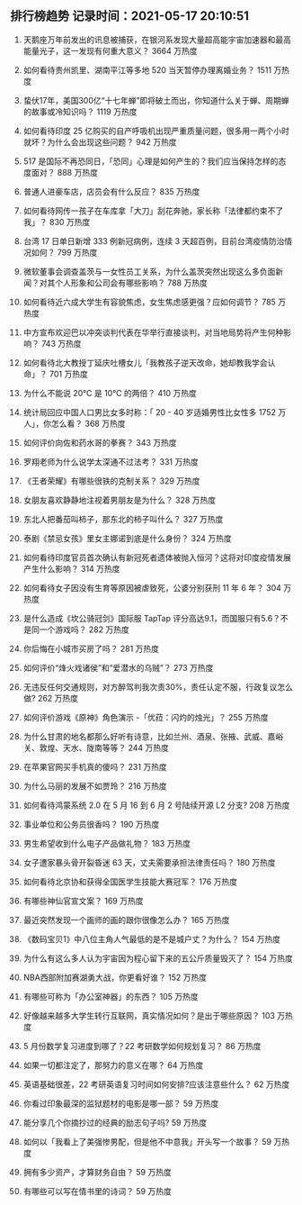 
## 排行榜趋势 记录时间：2021-05-17 20:10:51
  
  1. 天鹅座万年前发出的讯息被捕获，在银河系发现大量超高能宇宙加速器和最高能量光子，这一发现有何重大意义？ 3664 万热度
    
  2. 如何看待贵州凯里、湖南平江等多地 520 当天暂停办理离婚业务？ 1511 万热度
    
  3. 蛰伏17年，美国300亿“十七年蝉”即将破土而出，你知道什么关于蝉、周期蝉的故事或冷知识吗？ 1119 万热度
    
  4. 如何看待印度 25 亿购买的自产呼吸机出现严重质量问题，很多用一两个小时就坏？为什么会出现这些问题？ 942 万热度
    
  5. 517 是国际不再恐同日，「恐同」心理是如何产生的？我们应当保持怎样的态度面对？ 888 万热度
    
  6. 普通人进豪车店，店员会有什么反应？ 835 万热度
    
  7. 如何看待网传一孩子在车库拿「大刀」刮花奔驰，家长称「法律都约束不了我」？ 830 万热度
    
  8. 台湾 17 日单日新增 333 例新冠病例，连续 3 天超百例，目前台湾疫情防治情况如何？ 799 万热度
    
  9. 微软董事会调查盖茨与一女性员工关系，为什么盖茨突然出现这么多负面新闻？对其个人形象和公司会有哪些影响？ 788 万热度
    
  10. 如何看待近六成大学生有容貌焦虑，女生焦虑感更强？应如何调节？ 785 万热度
    
  11. 中方宣布欢迎巴以冲突谈判代表在华举行直接谈判，对当地局势将产生何种影响？ 743 万热度
    
  12. 如何看待北大教授丁延庆吐槽女儿「我教孩子逆天改命，她却教我学会认命」？ 701 万热度
    
  13. 为什么不能说 20℃ 是 10℃ 的两倍？ 410 万热度
    
  14. 统计局回应中国人口男比女多时称：「 20 - 40 岁适婚男性比女性多 1752 万人」，你怎么看？ 368 万热度
    
  15. 如何评价向佐和药水哥的拳赛？ 343 万热度
    
  16. 罗翔老师为什么说学太深通不过法考？ 331 万热度
    
  17. 《王者荣耀》有哪些很铁的克制关系？ 329 万热度
    
  18. 女朋友喜欢静静地注视着男朋友是为什么？ 328 万热度
    
  19. 东北人把番茄叫柿子，那东北的柿子叫什么？ 327 万热度
    
  20. 泰剧《禁忌女孩》里女主娜诺到底是什么身份？ 324 万热度
    
  21. 如何看待印度官员首次确认有新冠死者遗体被抛入恒河？这将对印度疫情发展产生什么影响？ 314 万热度
    
  22. 如何看待女子因没有生育等原因被虐致死，公婆分别获刑 11 年 6 年？ 304 万热度
    
  23. 是什么造成《坎公骑冠剑》国际服 TapTap 评分高达9.1，而国服只有5.6？不是同一个游戏吗？ 282 万热度
    
  24. 你后悔在小城市买房了吗？ 281 万热度
    
  25. 如何评价“烽火戏诸侯”和“爱潜水的乌贼”？ 273 万热度
    
  26. 无违反任何交通规则，对方醉驾判我次责30%，责任认定不服，行政复议怎么做? 262 万热度
    
  27. 如何评价游戏《原神》角色演示 -「优菈：闪灼的烛光」？ 255 万热度
    
  28. 为什么甘肃的地名都那么好听有诗意，比如兰州、酒泉、张掖、武威、嘉峪关、敦煌、天水、陇南等等？ 244 万热度
    
  29. 在苹果官网买手机真的傻吗？ 231 万热度
    
  30. 为什么马丽的发展不如贾玲？ 216 万热度
    
  31. 如何看待鸿蒙系统 2.0 在 5 月 16 到 6 月 2 号陆续开源 L2 分支? 208 万热度
    
  32. 事业单位和公务员很香吗？ 190 万热度
    
  33. 男生希望收到什么电子产品做礼物？ 183 万热度
    
  34. 女子遭家暴头骨开裂昏迷 63 天，丈夫需要承担法律责任吗？ 180 万热度
    
  35. 如何看待北京协和获得全国医学生技能大赛冠军？ 176 万热度
    
  36. 有哪些神仙官宣文案？ 169 万热度
    
  37. 最近突然发现一个画师的画的跟你很像怎么办？ 165 万热度
    
  38. 《数码宝贝1》中八位主角人气最低的是不是城户丈？为什么？ 154 万热度
    
  39. 为什么有这么多人认为宇宙因为程心留下来的五公斤质量毁灭了？ 154 万热度
    
  40. NBA西部附加赛湖勇大战，你更看好谁？ 152 万热度
    
  41. 有哪些可称为「办公室神器」的东西？ 105 万热度
    
  42. 好像越来越多大学生转行互联网，真实情况如何？是出于哪些原因？ 103 万热度
    
  43. 5 月份数学复习进度到哪了？22 考研数学如何规划复习？ 86 万热度
    
  44. 如果一切都注定了，那努力的意义在哪？ 64 万热度
    
  45. 英语基础很差，22 考研英语复习时间如何安排?应该注意些什么？ 62 万热度
    
  46. 你看过印象最深的监狱题材的电影是哪一部？ 59 万热度
    
  47. 能分享几个你摘抄过的经典的励志句子吗? 59 万热度
    
  48. 如何以「我看上了美强惨男配，但是他不中意我」开头写一个故事？ 59 万热度
    
  49. 拥有多少资产，才算财务自由？ 59 万热度
    
  50. 有哪些可以写在情书里的诗词？ 59 万热度
    